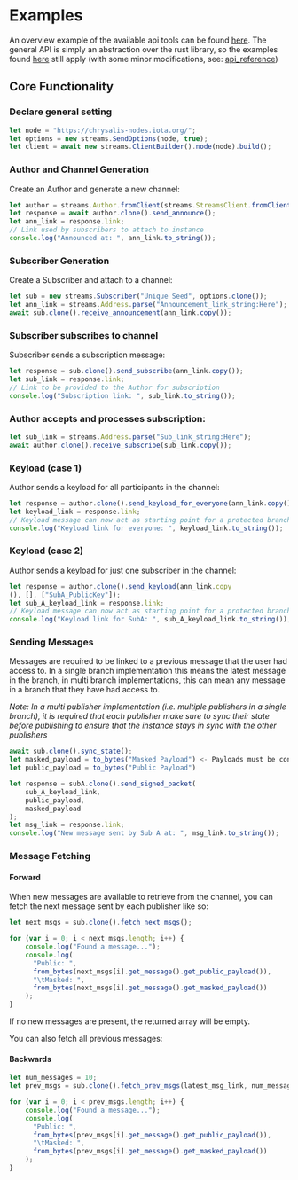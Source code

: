 # Examples
An overview example of the available api tools can be found [here](../../../../bindings/wasm/examples/node.js).
The general API is simply an abstraction over the rust library, so the examples found 
[here](../rust/examples.md) still apply (with some minor modifications, see: [api_reference](api_reference.md))

## Core Functionality

### Declare general setting
```javascript
let node = "https://chrysalis-nodes.iota.org/";
let options = new streams.SendOptions(node, true);
let client = await new streams.ClientBuilder().node(node).build();
```

### Author and Channel Generation
Create an Author and generate a new channel:
```javascript
let author = streams.Author.fromClient(streams.StreamsClient.fromClient(client), "Unique Seed", streams.ChannelType.SingleBranch);
let response = await author.clone().send_announce();
let ann_link = response.link;
// Link used by subscribers to attach to instance
console.log("Announced at: ", ann_link.to_string());
```

### Subscriber Generation
Create a Subscriber and attach to a channel:
```javascript
let sub = new streams.Subscriber("Unique Seed", options.clone());
let ann_link = streams.Address.parse("Announcement_link_string:Here");
await sub.clone().receive_announcement(ann_link.copy());
```

### Subscriber subscribes to channel
Subscriber sends a subscription message:
```javascript
let response = sub.clone().send_subscribe(ann_link.copy());
let sub_link = response.link;
// Link to be provided to the Author for subscription
console.log("Subscription link: ", sub_link.to_string());
```

### Author accepts and processes subscription: 
```javascript
let sub_link = streams.Address.parse("Sub_link_string:Here");
await author.clone().receive_subscribe(sub_link.copy());
```

### Keyload (case 1)
Author sends a keyload for all participants in the channel:
```javascript
let response = author.clone().send_keyload_for_everyone(ann_link.copy());
let keyload_link = response.link;
// Keyload message can now act as starting point for a protected branch
console.log("Keyload link for everyone: ", keyload_link.to_string());
``` 

### Keyload (case 2)
Author sends a keyload for just one subscriber in the channel:
```javascript
let response = author.clone().send_keyload(ann_link.copy
(), [], ["SubA_PublicKey"]);
let sub_A_keyload_link = response.link;
// Keyload message can now act as starting point for a protected branch
console.log("Keyload link for SubA: ", sub_A_keyload_link.to_string());
``` 

### Sending Messages
Messages are required to be linked to a previous message that the user had access to. 
In a single branch implementation this means the latest message in the branch, in multi
branch implementations, this can mean any message in a branch that they have had access 
to.

*Note: In a multi publisher implementation (i.e. multiple publishers in a single branch),
it is required that each publisher make sure to sync their state before publishing to ensure 
that the instance stays in sync with the other publishers*

```javascript
await sub.clone().sync_state();
let masked_payload = to_bytes("Masked Payload") <- Payloads must be converted to bytes
let public_payload = to_bytes("Public Payload")

let response = subA.clone().send_signed_packet(
    sub_A_keyload_link,
    public_payload,
    masked_payload
);
let msg_link = response.link;
console.log("New message sent by Sub A at: ", msg_link.to_string());
```

### Message Fetching 
#### Forward
When new messages are available to retrieve from the channel, you can fetch the next 
message sent by each publisher like so:
```javascript
let next_msgs = sub.clone().fetch_next_msgs();

for (var i = 0; i < next_msgs.length; i++) {
    console.log("Found a message...");
    console.log(
      "Public: ",
      from_bytes(next_msgs[i].get_message().get_public_payload()),
      "\tMasked: ",
      from_bytes(next_msgs[i].get_message().get_masked_payload())
    );
}
```

If no new messages are present, the returned array will be empty.

You can also fetch all previous messages:

#### Backwards  
```javascript
let num_messages = 10;
let prev_msgs = sub.clone().fetch_prev_msgs(latest_msg_link, num_messages);

for (var i = 0; i < prev_msgs.length; i++) {
    console.log("Found a message...");
    console.log(
      "Public: ",
      from_bytes(prev_msgs[i].get_message().get_public_payload()),
      "\tMasked: ",
      from_bytes(prev_msgs[i].get_message().get_masked_payload())
    );
}
```
